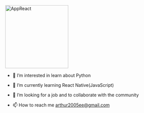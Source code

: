 <!--img src="https://github.com/Arthur-byte-code/Arthur-byte-code/assets/152222113/3db37566-ed8a-4127-b4ad-464eb7c8c7c5" width="200" height="200"-->


<img src="https://github.com/Arthur-byte-code/Arthur-byte-code/assets/152222113/239ec863-aa9c-49c1-b68f-c6f794463356" alt="AppReact" width="200" height="200">


- 👀 I’m interested in learn about Python 

  
- 🌱 I’m currently learning React Native(JavaScript)

  
- 💞️ I’m looking for a job and to collaborate with the community


  
- 📫 How to reach me arthur2005ee@gmail.com



<!---
Arthur-byte-code/Arthur-byte-code is a ✨ special ✨ repository because its `README.md` (this file) appears on your GitHub profile.
You can click the Preview link to take a look at your changes.
--->
